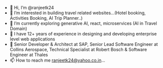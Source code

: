 - 👋 Hi, I’m @ranjeetk24
- 👀 I’m interested in building travel related websites...(Hotel booking, Activities Booking, AI Trip Planner..)
- 🌱 I’m currently exploring generative AI, react, microservices (AI in Travel Domain)
- 🌱 I have 12+ years of experience in designing and developing enterprise level web applications
- 🌱 Senior Developer & Architect at SAP, Senior Lead Software Engineer at Collins Aerospace, Technical Specialist at Robert Bosch & Software Engineer at Thales
- 📫 How to reach me ranjeetk24@yahoo.co.in...

<!---
ranjeetk24/ranjeetk24 is a ✨ special ✨ repository because its `README.md` (this file) appears on your GitHub profile.
You can click the Preview link to take a look at your changes.
--->
